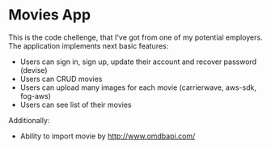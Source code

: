# Movies App

This is the code chellenge, that I've got from one of my potential employers.
The application implements next basic features:

* Users can sign in, sign up, update their account and recover password (devise)
* Users can CRUD movies
* Users can upload many images for each movie (carrierwave, aws-sdk, fog-aws)
* Users can see list of their movies

Additionally: 

* Ability to import movie by http://www.omdbapi.com/
